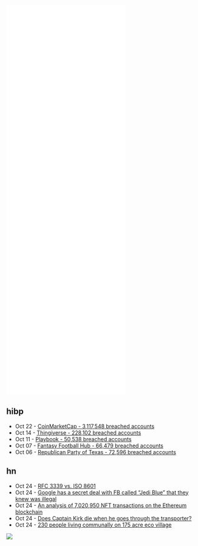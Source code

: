 ![Metrics](https://raw.githubusercontent.com/phixion/phixion/master/metrics.svg)

## hibp

<!--
for https://github.com/phixion/phixion/blob/main/.github/workflows/feeds.yml
-->
<!--START_SECTION:haveibeenpwnd-->
- Oct 22 - [CoinMarketCap - 3,117,548 breached accounts](https://haveibeenpwned.com/PwnedWebsites#CoinMarketCap)
- Oct 14 - [Thingiverse - 228,102 breached accounts](https://haveibeenpwned.com/PwnedWebsites#Thingiverse)
- Oct 11 - [Playbook - 50,538 breached accounts](https://haveibeenpwned.com/PwnedWebsites#Playbook)
- Oct 07 - [Fantasy Football Hub - 66,479 breached accounts](https://haveibeenpwned.com/PwnedWebsites#FantasyFootballHub)
- Oct 06 - [Republican Party of Texas - 72,596 breached accounts](https://haveibeenpwned.com/PwnedWebsites#RepublicanPartyOfTexas)
<!--END_SECTION:haveibeenpwnd-->

## hn

<!--
for https://github.com/phixion/phixion/blob/main/.github/workflows/feeds.yml
-->
<!--START_SECTION:hn-->
- Oct 24 - [RFC 3339 vs. ISO 8601](https://ijmacd.github.io/rfc3339-iso8601/)
- Oct 24 - [Google has a secret deal with FB called “Jedi Blue” that they knew was illegal](https://twitter.com/fasterthanlime/status/1452053940024057857)
- Oct 24 - [An analysis of 7,020,950 NFT transactions on the Ethereum blockchain](https://old.reddit.com/r/MachineLearning/comments/qcychj/p_an_analysis_of_7020950_nft_transactions_on_the/)
- Oct 24 - [Does Captain Kirk die when he goes through the transporter?](http://backreaction.blogspot.com/2021/10/does-captain-kirk-die-when-he-goes.html)
- Oct 24 - [230 people living communally on 175 acre eco village](https://www.youtube.com/watch?v=n-uH36w9xg8)
<!--END_SECTION:hn-->

<!--
for https://yhype.me
-->
![](https://hit.yhype.me/github/profile?user_id=13013670)
